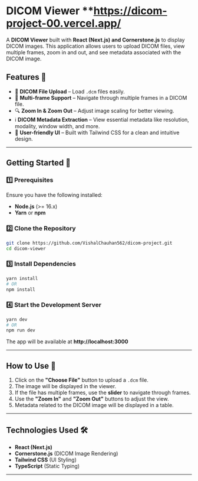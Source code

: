 # DICOM Viewer  **https://dicom-project-00.vercel.app/

A **DICOM Viewer** built with **React (Next.js) and Cornerstone.js** to display DICOM images. This application allows users to upload DICOM files, view multiple frames, zoom in and out, and see metadata associated with the DICOM image.

## Features 🚀

- 📂 **DICOM File Upload** – Load `.dcm` files easily.
- 📸 **Multi-frame Support** – Navigate through multiple frames in a DICOM file.
- 🔍 **Zoom In & Zoom Out** – Adjust image scaling for better viewing.
- ℹ️ **DICOM Metadata Extraction** – View essential metadata like resolution, modality, window width, and more.
- 🎯 **User-friendly UI** – Built with Tailwind CSS for a clean and intuitive design.

---

## Getting Started 🚀

### 1️⃣ Prerequisites
Ensure you have the following installed:
- **Node.js** (>= 16.x)
- **Yarn** or **npm**

### 2️⃣ Clone the Repository
```sh
git clone https://github.com/VishalChauhan562/dicom-project.git
cd dicom-viewer
```

### 3️⃣ Install Dependencies
```sh
yarn install
# OR
npm install
```

### 4️⃣ Start the Development Server
```sh
yarn dev
# OR
npm run dev
```
The app will be available at **http://localhost:3000**

---

## How to Use 📖

1. Click on the **"Choose File"** button to upload a `.dcm` file.
2. The image will be displayed in the viewer.
3. If the file has multiple frames, use the **slider** to navigate through frames.
4. Use the **"Zoom In"** and **"Zoom Out"** buttons to adjust the view.
5. Metadata related to the DICOM image will be displayed in a table.

---

## Technologies Used 🛠️
- **React (Next.js)**
- **Cornerstone.js** (DICOM Image Rendering)
- **Tailwind CSS** (UI Styling)
- **TypeScript** (Static Typing)

---
